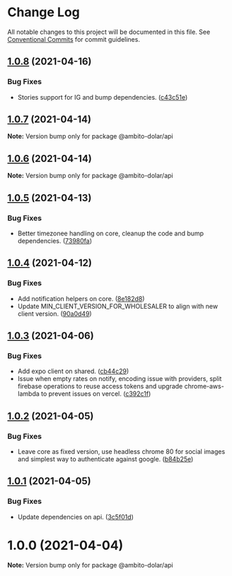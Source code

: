 # Change Log

All notable changes to this project will be documented in this file.
See [Conventional Commits](https://conventionalcommits.org) for commit guidelines.

## [1.0.8](https://github.com/outaTiME/ambito-dolar/compare/@ambito-dolar/api@1.0.7...@ambito-dolar/api@1.0.8) (2021-04-16)


### Bug Fixes

* Stories support for IG and bump dependencies. ([c43c51e](https://github.com/outaTiME/ambito-dolar/commit/c43c51e2f94d20c9e36a8bc9783bd797e19c3878))





## [1.0.7](https://github.com/outaTiME/ambito-dolar/compare/@ambito-dolar/api@1.0.6...@ambito-dolar/api@1.0.7) (2021-04-14)

**Note:** Version bump only for package @ambito-dolar/api





## [1.0.6](https://github.com/outaTiME/ambito-dolar/compare/@ambito-dolar/api@1.0.5...@ambito-dolar/api@1.0.6) (2021-04-14)

**Note:** Version bump only for package @ambito-dolar/api





## [1.0.5](https://github.com/outaTiME/ambito-dolar/compare/@ambito-dolar/api@1.0.4...@ambito-dolar/api@1.0.5) (2021-04-13)


### Bug Fixes

* Better timezonee handling on core, cleanup the code and bump dependencies. ([73980fa](https://github.com/outaTiME/ambito-dolar/commit/73980fafb13ba57546e33a3d410a15c4eac70f16))





## [1.0.4](https://github.com/outaTiME/ambito-dolar/compare/@ambito-dolar/api@1.0.3...@ambito-dolar/api@1.0.4) (2021-04-12)


### Bug Fixes

* Add notification helpers on core. ([8e182d8](https://github.com/outaTiME/ambito-dolar/commit/8e182d863c4198513d3ea6c2c7b3b7e5a341940c))
* Update MIN_CLIENT_VERSION_FOR_WHOLESALER to align with new client version. ([90a0d49](https://github.com/outaTiME/ambito-dolar/commit/90a0d49f5776af3a98fe5345e3c1c0a2114af3ef))





## [1.0.3](https://github.com/outaTiME/ambito-dolar/compare/@ambito-dolar/api@1.0.2...@ambito-dolar/api@1.0.3) (2021-04-06)


### Bug Fixes

* Add expo client on shared. ([cb44c29](https://github.com/outaTiME/ambito-dolar/commit/cb44c29830068ff797d62ae224702d218c4d4d03))
* Issue when empty rates on notify, encoding issue with providers, split firebase operations to reuse access tokens and upgrade chrome-aws-lambda to prevent issues on vercel. ([c392c1f](https://github.com/outaTiME/ambito-dolar/commit/c392c1fbba853ad71629e90565eedc54dc2bc88a))





## [1.0.2](https://github.com/outaTiME/ambito-dolar/compare/@ambito-dolar/api@1.0.1...@ambito-dolar/api@1.0.2) (2021-04-05)


### Bug Fixes

* Leave core as fixed version, use headless chrome 80 for social images and simplest way to authenticate against google. ([b84b25e](https://github.com/outaTiME/ambito-dolar/commit/b84b25ef6cbc07ddfe84baefe79a89bdae0c5fad))





## [1.0.1](https://github.com/outaTiME/ambito-dolar/compare/@ambito-dolar/api@1.0.0...@ambito-dolar/api@1.0.1) (2021-04-05)


### Bug Fixes

* Update dependencies on api. ([3c5f01d](https://github.com/outaTiME/ambito-dolar/commit/3c5f01d5382536be48f2cd23dad7b8c7b7382d7e))





# 1.0.0 (2021-04-04)

**Note:** Version bump only for package @ambito-dolar/api
